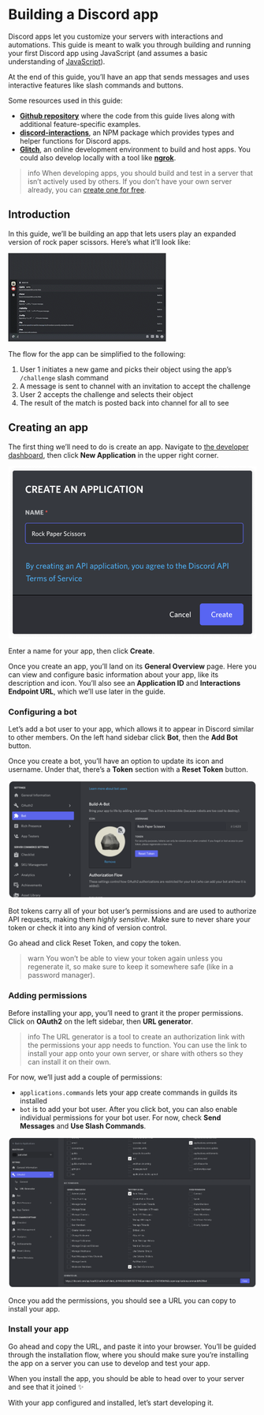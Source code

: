 # Building a Discord app

Discord apps let you customize your servers with interactions and automations. This guide is meant to walk you through building and running your first Discord app using JavaScript (and assumes a basic understanding of [JavaScript](https://developer.mozilla.org/en-US/docs/Learn/Getting_started_with_the_web/JavaScript_basics)).

At the end of this guide, you’ll have an app that sends messages and uses interactive features like slash commands and buttons.

Some resources used in this guide:
- **[Github repository](https://github.com/shaydewael/discord-getting-started)** where the code from this guide lives along with additional feature-specific examples.
- **[discord-interactions](https://github.com/discord/discord-interactions-js)**, an NPM package which provides types and helper functions for Discord apps.
- **[Glitch](https://glitch.com/)**, an online development environment to build and host apps. You could also develop locally with a tool like **[ngrok](https://ngrok.com/)**.

> info
> When developing apps, you should build and test in a server that isn’t actively used by others. If you don’t have your own server already, you can [create one for free](https://discord.com/developers/teams).

## Introduction

In this guide, we’ll be building an app that lets users play an expanded version of rock paper scissors. Here’s what it’ll look like:

![Demo of example app](../images/getting-started-demo.gif?raw=true)

The flow for the app can be simplified to the following:
1. User 1 initiates a new game and picks their object using the app’s `/challenge` slash command
2. A message is sent to channel with an invitation to accept the challenge
3. User 2 accepts the challenge and selects their object
4. The result of the match is posted back into channel for all to see

## Creating an app

The first thing we’ll need to do is create an app. Navigate to [the developer dashboard](https://discord.com/developers/applications), then click **New Application** in the upper right corner.

![App creation modal](../images/app-create-modal.png?raw=true)

Enter a name for your app, then click **Create**.

Once you create an app, you’ll land on its **General Overview** page. Here you can view and configure basic information about your app, like its description and icon. You’ll also see an **Application ID** and **Interactions Endpoint URL**, which we’ll use later in the guide.

### Configuring a bot

Let’s add a bot user to your app, which allows it to appear in Discord similar to other members. On the left hand sidebar click **Bot**, then the **Add Bot** button.

Once you create a bot, you’ll have an option to update its icon and username. Under that, there’s a **Token** section with a **Reset Token** button.

![Bot tab in app setings](../images/app-add-bot.png?raw=true)

Bot tokens carry all of your bot user’s permissions and are used to authorize API requests, making them *highly sensitive*. Make sure to never share your token or check it into any kind of version control.

Go ahead and click Reset Token, and copy the token.

> warn
> You won’t be able to view your token again unless you regenerate it, so make sure to keep it somewhere safe (like in a password manager). 

### Adding permissions

Before installing your app, you’ll need to grant it the proper permissions. Click on **OAuth2** on the left sidebar, then **URL generator**.

> info
> The URL generator is a tool to create an authorization link with the permissions your app needs to function. You can use the link to install your app onto your own server, or share with others so they can install it on their own.

For now, we’ll just add a couple of permissions:
- `applications.commands` lets your app create commands in guilds its installed
- `bot` is to add your bot user. After you click bot, you can also enable individual permissions for your bot user. For now, check **Send Messages** and **Use Slash Commands**.

![URL generator screenshot](../images/url-generator.png?raw=true)

Once you add the permissions, you should see a URL you can copy to install your app.

### Install your app

Go ahead and copy the URL, and paste it into your browser. You’ll be guided through the installation flow, where you should make sure you’re installing the app on a server you can use to develop and test your app.

When you install the app, you should be able to head over to your server and see that it joined ✨

With your app configured and installed, let’s start developing it.
